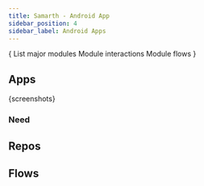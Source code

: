 ```yaml
---
title: Samarth - Android App
sidebar_position: 4
sidebar_label: Android Apps 
---
```


{
List major modules
Module interactions
Module flows
}

## Apps

{screenshots}

### Need

## Repos

## Flows